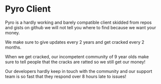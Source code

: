 # Pyro Client

Pyro is a hardly working and barely compatible client skidded from repos and gists on github we will not tell you where to find because we want your money.

We make sure to give updates every 2 years and get cracked every 2 months.

When we get cracked, our incompetent community of 9 year olds make sure to tell people that the cracks are ratted so we still get our money!

Our developers hardly keep in touch with the community and our support team is so fast that they respond over 8 hours late to issues!
